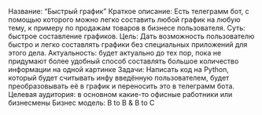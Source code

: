 Название: “Быстрый график”
Краткое описание: Есть телеграмм бот, с помощью которого можно легко составить любой график на любую тему, к примеру по продажам товаров в бизнесе пользователя.
Суть: быстрое составление графиков.
Цель: Дать возможность пользователю быстро и легко составлять графики без специальных приложений для этого дела.
Актуальность: будет актуально до тех пор, пока не придумают более удобный способ составлять большое количество информации на одной картинке 
Задачи: Написать код на Python, который будет считывать инфу введённую пользователем, будет преобразовывать её в график и переносить это в телеграмм бота.
Целевая аудитория: в основном какие-то офисные работники или бизнесмены 
Бизнес модель: B to B & B to C
